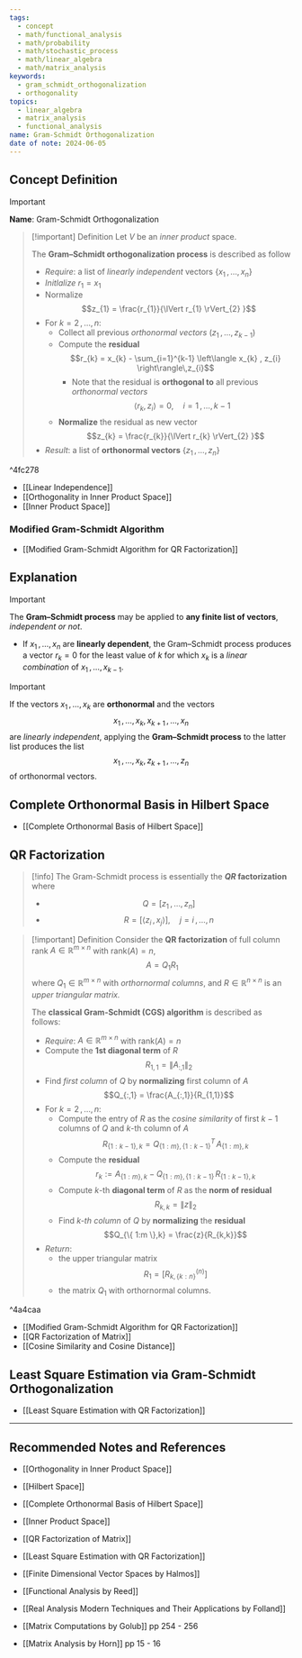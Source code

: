 ```yaml
---
tags:
  - concept
  - math/functional_analysis
  - math/probability
  - math/stochastic_process
  - math/linear_algebra
  - math/matrix_analysis
keywords:
  - gram_schmidt_orthogonalization
  - orthogonality
topics:
  - linear_algebra
  - matrix_analysis
  - functional_analysis
name: Gram-Schmidt Orthogonalization
date of note: 2024-06-05
---
```


## Concept Definition

>[!important]
>**Name**: Gram-Schmidt Orthogonalization

>[!important] Definition
>Let $V$ be an *inner product* space.
>
>The **Gram–Schmidt orthogonalization process** is described as follow
>- *Require*: a list of *linearly independent* vectors $\left\{ x_{1} \,{,}\ldots{,}\,x_{n} \right\}$
>- *Initlalize* $r_{1} = x_{1}$
>- Normalize $$z_{1} = \frac{r_{1}}{\lVert r_{1} \rVert_{2} }$$
>- For $k=2 \,{,}\ldots{,}\,n$:
>	- Collect all previous *orthonormal vectors* $(z_{1} \,{,}\ldots{,}\,z_{k-1})$
>	- Compute the **residual** $$r_{k} = x_{k} - \sum_{i=1}^{k-1} \left\langle x_{k} , z_{i} \right\rangle\,z_{i}$$
>		- Note that the residual is **orthogonal to** all previous *orthonormal vectors*  $$\left\langle r_{k} , z_{i} \right\rangle = 0, \quad i=1 \,{,}\ldots{,}\,k-1$$
>	- **Normalize** the residual as new vector $$z_{k} = \frac{r_{k}}{\lVert r_{k} \rVert_{2} }$$
>- *Result*: a list of **orthonormal vectors** $\left\{ z_{1} \,{,}\ldots{,}\,  z_{n}\right\}$

^4fc278


- [[Linear Independence]]
- [[Orthogonality in Inner Product Space]]
- [[Inner Product Space]]

### Modified Gram-Schmidt Algorithm

- [[Modified Gram-Schmidt Algorithm for QR Factorization]]


## Explanation

>[!important]
>The **Gram–Schmidt process** may be applied to **any finite list of vectors**, *independent or not*.
>- If $x_{1} \,{,}\ldots{,}\,x_{n}$ are **linearly dependent**, the Gram–Schmidt process produces a vector $r_{k} = 0$ for the least value of $k$ for which $x_{k}$ is a *linear combination* of $x_{1} \,{,}\ldots{,}\,x_{k-1}.$

>[!important] 
>If the vectors $x_{1} \,{,}\ldots{,}\,x_{k}$ are **orthonormal** and the vectors $$x_{1} \,{,}\ldots{,}\,x_{k}, x_{k+1} \,{,}\ldots{,}\,x_{n}$$ are *linearly independent*, applying the **Gram–Schmidt process** to the latter list produces the list $$x_{1} \,{,}\ldots{,}\,x_{k}, z_{k+1} \,{,}\ldots{,}\,z_{n}$$ of orthonormal vectors.



## Complete Orthonormal Basis in Hilbert Space

- [[Complete Orthonormal Basis of Hilbert Space]]

## QR Factorization

>[!info]
>The Gram-Schmidt process is essentially the **$QR$ factorization** where
>- $$Q= [z_{1} \,{,}\ldots{,}\,z_{n}]$$
>- $$R = [\left\langle  z_{i}\,,\,x_{j}    \right\rangle],\quad j=i\,{,}\ldots{,}\,n$$

>[!important] Definition
>Consider the **QR factorization** of full column rank $A\in \mathbb{R}^{m\times n}$ with $\text{rank}(A) = n$, $$A = Q_{1}R_{1}$$ where $Q_{1}\in \mathbb{R}^{m\times n}$ with *orthornormal columns*, and $R\in \mathbb{R}^{n\times n}$ is an *upper triangular matrix.*
>
>The **classical Gram-Schmidt (CGS) algorithm** is described as follows:
>- *Require*: $A\in \mathbb{R}^{m\times n}$ with $\text{rank}(A) = n$
>- Compute the **1st diagonal term** of $R$ $$R_{1,1} = \lVert A_{:,1} \rVert_{2}$$
>- Find *first column* of $Q$ by **normalizing** first column of $A$ $$Q_{:,1} = \frac{A_{:,1}}{R_{1,1}}$$
>- For $k=2\,{,}\ldots{,}\,n$:
>	- Compute the entry of $R$ as the *cosine similarity* of first $k-1$ columns of $Q$ and $k$-th column of $A$ $$R_{\{ 1:k-1 \},k} = Q_{\{ 1:m \}, \{ 1: k-1 \}}^{T}\,A_{\{ 1:m \}, k}$$
>	- Compute the **residual** $$r_{k} :=  A_{\{ 1:m \}, k} - Q_{\{ 1:m \}, \{ 1:k-1 \}}\,R_{\{ 1:k-1 \},k}$$
>	- Compute $k$-th **diagonal term** of $R$ as the **norm of residual** $$R_{k,k} = \lVert z \rVert_{2}$$
>	- Find *$k$-th column* of $Q$ by **normalizing** the **residual**   $$Q_{\{ 1:m \},k} = \frac{z}{R_{k,k}}$$
>- *Return*: 
>	- the upper triangular matrix $$R_{1} = [R_{k,\{ k:n \}}^{(n)}]$$
>	- the matrix $Q_{1}$ with orthornormal columns. 

^4a4caa

- [[Modified Gram-Schmidt Algorithm for QR Factorization]]
- [[QR Factorization of Matrix]]
- [[Cosine Similarity and Cosine Distance]]

## Least Square Estimation via Gram-Schmidt Orthogonalization

- [[Least Square Estimation with QR Factorization]]



-----------
##  Recommended Notes and References


- [[Orthogonality in Inner Product Space]]
- [[Hilbert Space]]
- [[Complete Orthonormal Basis of Hilbert Space]]
- [[Inner Product Space]]

- [[QR Factorization of Matrix]]

- [[Least Square Estimation with QR Factorization]]


- [[Finite Dimensional Vector Spaces by Halmos]]
- [[Functional Analysis by Reed]]
- [[Real Analysis Modern Techniques and Their Applications by Folland]]
- [[Matrix Computations by Golub]]  pp 254 - 256
- [[Matrix Analysis by Horn]] pp 15 - 16

